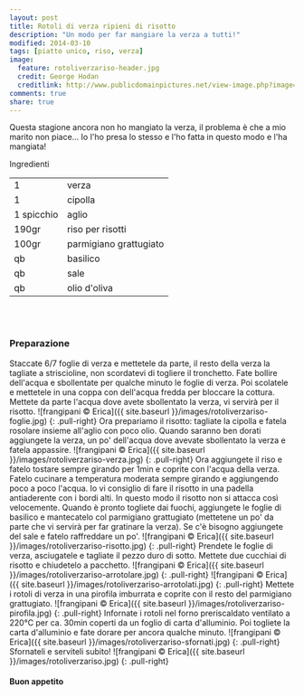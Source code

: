 ```yaml
---
layout: post
title: Rotoli di verza ripieni di risotto
description: "Un modo per far mangiare la verza a tutti!"
modified: 2014-03-10
tags: [piatto unico, riso, verza]
image:
  feature: rotoliverzariso-header.jpg
  credit: George Hodan
  creditlink: http://www.publicdomainpictures.net/view-image.php?image=68178&picture=cabbage&large=1
comments: true
share: true
---
```


Questa stagione ancora non ho mangiato la verza, il problema è che a mio marito non piace... Io l'ho presa lo stesso e l'ho fatta in questo modo e l'ha mangiata!

<div class="ingredients">
  <div class="ingredients-title">Ingredienti</div>
  <table>
    <tbody>
      <tr>
        <td>1</td>
        <td>verza</td>
      </tr>
      <tr>
        <td>1</td>
        <td>cipolla</td>
      </tr>
      <tr>
        <td>1 spicchio</td>
        <td>aglio</td>
      </tr>
      <tr>
        <td>190gr</td>
        <td>riso per risotti</td>
      </tr>
      <tr>
      	<td>100gr</td>
        <td>parmigiano grattugiato</td>
      </tr>
      <tr>
        <td>qb</td>
        <td>basilico</td>
      </tr>
      <tr>
        <td>qb</td>
        <td>sale</td>
      </tr>
      <tr>
        <td>qb</td>
        <td>olio d'oliva</td>      
      </tr>
    </tbody>
  </table>
  <br></br>
</div>


<h3>
	<font color="grey">
		<i class="icon-cogs"></i>
	</font> Preparazione
</h3>

Staccate 6/7 foglie di verza e mettetele da parte, il resto della verza la tagliate a striscioline, non scordatevi di togliere il tronchetto.
Fate bollire dell'acqua e sbollentate per qualche minuto le foglie di verza. Poi scolatele e mettetele in una coppa con dell'acqua fredda per bloccare la cottura. Mettete da parte l'acqua dove avete sbollentato la verza, vi servirà per il risotto.
![frangipani © Erica]({{ site.baseurl }}/images/rotoliverzariso-foglie.jpg)
{: .pull-right}
Ora prepariamo il risotto: tagliate la cipolla e fatela rosolare insieme all'aglio con poco olio. Quando saranno ben dorati aggiungete la verza, un po' dell'acqua dove avevate sbollentato la verza e fatela appassire.
![frangipani © Erica]({{ site.baseurl }}/images/rotoliverzariso-verza.jpg)
{: .pull-right}
Ora aggiungete il riso e fatelo tostare sempre girando per 1min e coprite con l'acqua della verza. Fatelo cucinare a temperatura moderata sempre girando e aggiungendo poco a poco l'acqua. Io vi consiglio di fare il risotto in una padella antiaderente con i bordi alti. In questo modo il risotto non si attacca così velocemente. Quando è pronto togliete dai fuochi, aggiungete le foglie di basilico e mantecatelo col parmigiano grattugiato (mettetene un po' da parte che vi servirà per far gratinare la verza). Se c'è bisogno aggiungete del sale e fatelo raffreddare un po'.
![frangipani © Erica]({{ site.baseurl }}/images/rotoliverzariso-risotto.jpg)
{: .pull-right}
Prendete le foglie di verza, asciugatele e tagliate il pezzo duro di sotto. Mettete due cucchiai di risotto e chiudetelo a pacchetto.
![frangipani © Erica]({{ site.baseurl }}/images/rotoliverzariso-arrotolare.jpg)
{: .pull-right}
![frangipani © Erica]({{ site.baseurl }}/images/rotoliverzariso-arrotolati.jpg)
{: .pull-right}
Mettete i rotoli di verza in una pirofila imburrata e coprite con il resto del parmigiano grattugiato.
![frangipani © Erica]({{ site.baseurl }}/images/rotoliverzariso-pirofila.jpg)
{: .pull-right}
Infornate i rotoli nel forno preriscaldato ventilato a 220°C per ca. 30min coperti da un foglio di carta d'alluminio. Poi togliete la carta d'alluminio e fate dorare per ancora qualche minuto.
![frangipani © Erica]({{ site.baseurl }}/images/rotoliverzariso-sfornati.jpg)
{: .pull-right}
Sfornateli e serviteli subito!
![frangipani © Erica]({{ site.baseurl }}/images/rotoliverzariso.jpg)
{: .pull-right}

<h4>Buon appetito
  <font color="red">
    <i class="icon-smile"></i>
  </font>
</h4>